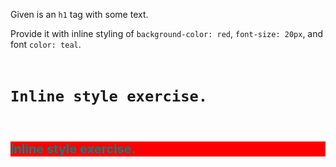 Given is an `h1` tag with
some text.

Provide it with inline styling
of `background-color: red`,
`font-size: 20px`, and font
`color: teal`.

<codeblock type="exercise" language="html" testMode="fixedInput">
<code>
<h1>Inline style exercise.</h1>
</code>
<solution>
<h1 style="background-color: red; font-size: 20px; color: teal">Inline style exercise.</h1>
</solution>
</codeblock>
